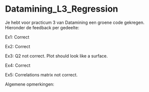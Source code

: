# Datamining_L3_Regression

Je hebt voor practicum 3 van Datamining een groene code gekregen. Hieronder de feedback per gedeelte:

Ex1: Correct

Ex2: Correct

Ex3: Q2 not correct. Plot should look like a surface.

Ex4: Correct

Ex5: Correlations matrix not correct.

Algemene opmerkingen: 
